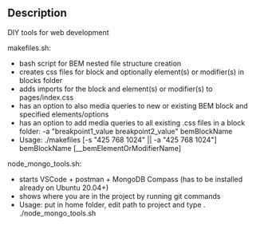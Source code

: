 ## Description
DIY tools for web development

makefiles.sh:
- bash script for BEM nested file structure creation
- creates css files for block and optionally element(s) or modifier(s) in blocks folder
- adds imports for the block and element(s) or modifier(s) to pages/index.css
- has an option to also media queries to new or existing BEM block and specified elements/options
- has an option to add media queries to all existing .css files in a block folder: -a "breakpoint1_value breakpoint2_value" bemBlockName
- Usage: ./makefiles [-s \"425 768 1024\" || -a \"425 768 1024\"] bemBlockName [__bemElementOrModifierName]

node_mongo_tools.sh:
- starts VSCode + postman + MongoDB Compass (has to be installed already on Ubuntu 20.04+)
- shows where you are in the project by running git commands
- Usage: put in home folder, edit path to project and type . ./node_mongo_tools.sh
